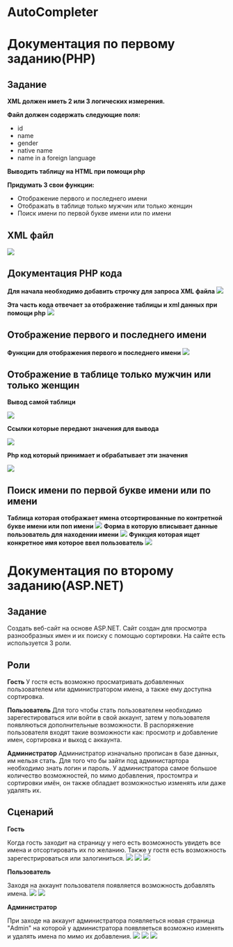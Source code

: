 # AutoCompleter
# Документация по первому заданию(PHP)
## Задание

**XML должен иметь 2 или 3 логических измерения.**

**Файл должен содержать следующие поля:**
  - id
  - name
  - gender
  - native name
  - name in a foreign language

**Выводить таблицу на HTML при помощи php**

**Придумать 3 свои функции:**
  - Отображение первого и последнего имени
  - Отображать в таблице только мужчин или только женщин
  - Поиск имени по первой букве имени или по имени
  
## XML файл
![](https://github.com/RaplinK/AutoCompleter/blob/master/Images/3.PNG)
## Документация PHP кода

**Для начала необходимо добавить строчку для запроса XML файла**
![](https://github.com/RaplinK/AutoCompleter/blob/master/Images/18.PNG)

**Эта часть кода отвечает за отображение таблицы и xml данных при помощи php**
![](https://github.com/RaplinK/AutoCompleter/blob/master/Images/11.PNG)
## Отображение первого и последнего имени

**Функции для отображения первого и последнего имени**
![](https://github.com/RaplinK/AutoCompleter/blob/master/Images/12.PNG)
## Отображение в таблице только мужчин или только женщин

**Вывод самой таблици**

![](https://github.com/RaplinK/AutoCompleter/blob/master/Images/14.PNG)

**Ссылки которые передают значения для вывода**

![](https://github.com/RaplinK/AutoCompleter/blob/master/Images/13.PNG)

**Php код который принимает и обрабатывает эти значения**

![](https://github.com/RaplinK/AutoCompleter/blob/master/Images/17.PNG)
## Поиск имени по первой букве имени или по имени

**Таблица которая отображает имена отсортированные по контретной букве имени или поп имени**
![](https://github.com/RaplinK/AutoCompleter/blob/master/Images/16.PNG)
**Форма в которую вписывает данные пользователь для находении имени**
![](https://github.com/RaplinK/AutoCompleter/blob/master/Images/15.PNG)
**Функция которая ищет конкретное имя которое ввел пользователь**
![](https://github.com/RaplinK/AutoCompleter/blob/master/Images/19.PNG)

# Документация по второму заданию(ASP.NET)
## Задание
Создать веб-сайт на основе ASP.NET. Сайт создан для просмотра разнообразных имен и их поиску с помощью сортировки. На сайте есть используется 3 роли.
## Роли

**Гость**
У гостя есть возможно просматривать добавленных пользователем или администратором имена, а также ему доступна сортировка. 

**Пользователь**
Для того чтобы стать пользователем необходимо зарегестироваться или войти в свой аккаунт, затем у пользователя появляються дополнительные возможности. В распоряжение пользователя входят такие возможности как: просмотр и добавление имен, сортировка и выход с аккаунта. 

**Администратор**
Администратор изначально прописан в базе данных, им нельзя стать. Для того что бы зайти под администартора необходимо знать логин и пароль.  У администратора самое большое количество возможностей, по мимо добавления, простомтра и сортировки имён, он также обладает возможностью изменять или даже удалять их.
## Сценарий

**Гость**

Когда гость заходит на страницу у него есть возможность увидеть все имена и отсортировать их по желанию. Также у гостя есть возможность зарегестрироваться или залогиниться.
![](https://github.com/RaplinK/AutoCompleter/blob/master/Images/1.PNG)
![](https://github.com/RaplinK/AutoCompleter/blob/master/Images/2.PNG)
![](https://github.com/RaplinK/AutoCompleter/blob/master/Images/4.PNG)

**Пользователь**

Заходя на аккаунт пользователя появляется возможность добавлять имена.
![](https://github.com/RaplinK/AutoCompleter/blob/master/Images/5.PNG)
![](https://github.com/RaplinK/AutoCompleter/blob/master/Images/6.PNG)

**Администратор**

При заходе на аккаунт администратора появляеться новая страница "Admin" на которой у администратора появляеться возможно изменять и удалять имена по мимо их добавления.
![](https://github.com/RaplinK/AutoCompleter/blob/master/Images/10.PNG)
![](https://github.com/RaplinK/AutoCompleter/blob/master/Images/7.PNG)
![](https://github.com/RaplinK/AutoCompleter/blob/master/Images/8.PNG)
